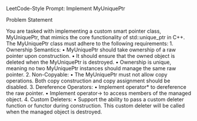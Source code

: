 LeetCode-Style Prompt: Implement MyUniquePtr

Problem Statement

You are tasked with implementing a custom smart pointer class, MyUniquePtr, that mimics the core functionality of std::unique_ptr in C++. The MyUniquePtr class must adhere to the following requirements:
	1.	Ownership Semantics:
	•	MyUniquePtr should take ownership of a raw pointer upon construction.
	•	It should ensure that the owned object is deleted when the MyUniquePtr is destroyed.
	•	Ownership is unique, meaning no two MyUniquePtr instances should manage the same raw pointer.
	2.	Non-Copyable:
	•	The MyUniquePtr must not allow copy operations. Both copy construction and copy assignment should be disabled.
	3.	Dereference Operators:
	•	Implement operator* to dereference the raw pointer.
	•	Implement operator-> to access members of the managed object.
	4.	Custom Deleters:
	•	Support the ability to pass a custom deleter function or functor during construction. This custom deleter will be called when the managed object is destroyed.
